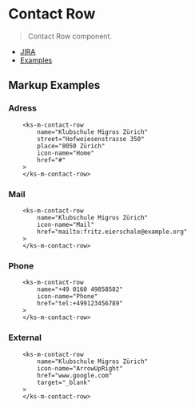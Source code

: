 # Contact Row

> Contact Row component.

- [JIRA](https://jira.migros.net/browse/MIDUWEB-544)
- [Examples](../../pages/ContactBox.html)

## Markup Examples

### Adress

```
    <ks-m-contact-row
        name="Klubschule Migros Zürich"
        street="Hofweiesenstrasse 350"
        place="8050 Zürich"
        icon-name="Home"
        href="#"
    >
    </ks-m-contact-row>
```

### Mail

```
    <ks-m-contact-row
        name="Klubschule Migros Zürich"
        icon-name="Mail"
        href="mailto:fritz.eierschale@example.org"
    >
    </ks-m-contact-row>
```

### Phone

```
    <ks-m-contact-row
        name="+49 0160 49858582"
        icon-name="Phone"
        href="tel:+499123456789"
    >
    </ks-m-contact-row>
```

### External

```
    <ks-m-contact-row
        name="Klubschule Migros Zürich"
        icon-name="ArrowUpRight"
        href="www.google.com"
        target="_blank"
    >
    </ks-m-contact-row>
```
